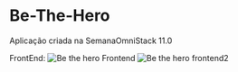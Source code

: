 # Be-The-Hero
Aplicação criada na SemanaOmniStack 11.0

FrontEnd:
![Be the hero Frontend](https://user-images.githubusercontent.com/26885001/79896031-3138b600-83de-11ea-9f84-d99c60ab1378.png)
![Be the hero frontend2](https://user-images.githubusercontent.com/26885001/79896135-53cacf00-83de-11ea-8115-19a3e1f8b210.png)
